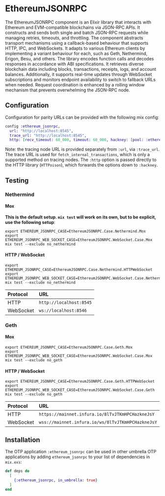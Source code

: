 # EthereumJSONRPC

The EthereumJSONRPC component is an Elixir library that interacts with Ethereum and EVM-compatible blockchains via JSON-RPC APIs. It constructs and sends both single and batch JSON-RPC requests while managing retries, timeouts, and throttling. The component abstracts transport mechanisms using a callback-based behaviour that supports HTTP, IPC, and WebSockets. It adapts to various Ethereum clients by implementing a variant behaviour for each, such as Geth, Nethermind, Erigon, Besu, and others. The library encodes function calls and decodes responses in accordance with ABI specifications. It retrieves diverse blockchain data including blocks, transactions, receipts, logs, and account balances. Additionally, it supports real-time updates through WebSocket subscriptions and monitors endpoint availability to switch to fallback URLs when needed. Request coordination is enhanced by a rolling window mechanism that prevents overwhelming the JSON-RPC node.

## Configuration

Configuration for parity URLs can be provided with the following mix
config:

```elixir
config :ethereum_jsonrpc,
  url: "http://localhost:8545",
  trace_url: "http://localhost:8545",
  http: [recv_timeout: 60_000, timeout: 60_000, hackney: [pool: :ethereum_jsonrpc]]
```

Note: the tracing node URL is provided separately from `:url`,
via `:trace_url`. The trace URL is used for
`fetch_internal_transactions`, which is only a supported method on
tracing nodes. The `:http` option is passed directly to the HTTP
library (`HTTPoison`), which forwards the options down to `:hackney`.

## Testing

### Nethermind

#### Mox

**This is the default setup.  `mix test` will work on its own, but to be explicit, use the following setup**:

```shell
export ETHEREUM_JSONRPC_CASE=EthereumJSONRPC.Case.Nethermind.Mox
export ETHEREUM_JSONRPC_WEB_SOCKET_CASE=EthereumJSONRPC.WebSocket.Case.Mox
mix test --exclude no_nethermind
```

#### HTTP / WebSocket

```shell
export ETHEREUM_JSONRPC_CASE=EthereumJSONRPC.Case.Nethermind.HTTPWebSocket
export ETHEREUM_JSONRPC_WEB_SOCKET_CASE=EthereumJSONRPC.WebSocket.Case.Nethermind
mix test --exclude no_nethermind
```

| Protocol  | URL                                |
|:----------|:-----------------------------------|
| HTTP      | `http://localhost:8545`  |
| WebSocket | `ws://localhost:8546`    |

### Geth

#### Mox

```shell
export ETHEREUM_JSONRPC_CASE=EthereumJSONRPC.Case.Geth.Mox
export ETHEREUM_JSONRPC_WEB_SOCKET_CASE=EthereumJSONRPC.WebSocket.Case.Mox
mix test --exclude no_geth
```

#### HTTP / WebSocket

```shell
export ETHEREUM_JSONRPC_CASE=EthereumJSONRPC.Case.Geth.HTTPWebSocket
export ETHEREUM_JSONRPC_WEB_SOCKET_CASE=EthereumJSONRPC.WebSocket.Case.Geth
mix test --exclude no_geth
```

| Protocol  | URL                                               |
|:----------|:--------------------------------------------------|
| HTTP      | `https://mainnet.infura.io/8lTvJTKmHPCHazkneJsY`  |
| WebSocket | `wss://mainnet.infura.io/ws/8lTvJTKmHPCHazkneJsY` |

## Installation

The OTP application `:ethereum_jsonrpc` can be used in other umbrella
OTP applications by adding `ethereum_jsonrpc` to your list of
dependencies in `mix.exs`:

```elixir
def deps do
  [
    {:ethereum_jsonrpc, in_umbrella: true}
  ]
end
```
